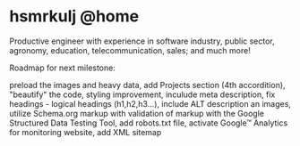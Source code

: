 # hsmrkulj @home
Productive engineer with experience in software industry, public sector, agronomy, education, telecommunication, sales; and much more!


Roadmap for next milestone:

preload the images and heavy data,
add Projects section (4th accordition), 
"beautify" the code, 
styling improvement,
inculude meta description,
fix headings - logical headings (h1,h2,h3...),
include ALT description an images,
utilize Schema.org markup with validation of markup with the Google Structured Data Testing Tool,
add robots.txt file,
activate Google™ Analytics for monitoring website,
add XML sitemap
